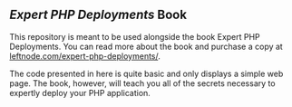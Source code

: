 ## _Expert PHP Deployments_ Book
This repository is meant to be used alongside the book Expert PHP Deployments. You can read more about the book and purchase a copy at [leftnode.com/expert-php-deployments/][expert-php-deployments].

The code presented in here is quite basic and only displays a simple web page. The book, however, will teach you all of the secrets necessary to expertly deploy your PHP application.

[expert-php-deployments]: https://leftnode.com/expert-php-deployments/

